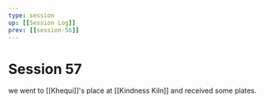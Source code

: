 ```yaml
---
type: session
up: [[Session Log]]
prev: [[session-56]]
---
```


# Session 57

we went to [[Khequi]]'s place at [[Kindness Kiln]] and received some plates. 